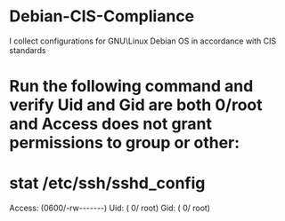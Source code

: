 # Debian-CIS-Compliance
I collect configurations for GNU\Linux Debian OS in accordance with CIS standards

# Run the following command and verify Uid and Gid are both 0/root and Access does not grant permissions to group or other:

# stat /etc/ssh/sshd_config
Access: (0600/-rw-------)  Uid: (    0/    root)   Gid: (    0/    root)
